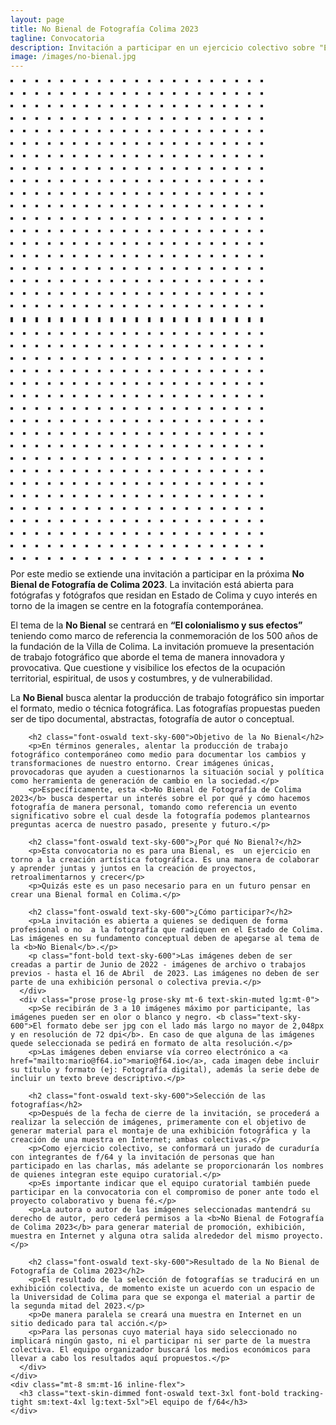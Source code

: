 ```yaml
---
layout: page
title: No Bienal de Fotografía Colima 2023
tagline: Convocatoria
description: Invitación a participar en un ejercicio colectivo sobre "El colonialismo y sus efectos" en referencia a la conmemoración de los 500 años de la fundación de la Villa de Colima.
image: /images/no-bienal.jpg
---
```


<div class="relative">
  <svg class="absolute top-0 right-0 -mt-20 -mr-20 hidden md:block md:[overflow-anchor:none]" width="404" height="384" fill="none" viewBox="0 0 404 384" aria-hidden="true">
    <defs>
      <pattern id="95e8f2de-6d30-4b7e-8159-f791729db21b" x="0" y="0" width="20" height="20" patternUnits="userSpaceOnUse">
        <rect x="0" y="0" width="4" height="4" class="text-gray-200" fill="currentColor" />
      </pattern>
    </defs>
    <rect width="404" height="384" fill="url(#95e8f2de-6d30-4b7e-8159-f791729db21b)" />
  </svg>
  <svg class="absolute bottom-0 left-0 -mb-20 -ml-20 hidden md:block md:[overflow-anchor:none]" width="404" height="384" fill="none" viewBox="0 0 404 384" aria-hidden="true">
    <defs>
      <pattern id="7a00fe67-0343-4a3c-8e81-c145097a3ce0" x="0" y="0" width="20" height="20" patternUnits="userSpaceOnUse">
        <rect x="0" y="0" width="4" height="4" class="text-gray-200" fill="currentColor" />
      </pattern>
    </defs>
    <rect width="404" height="384" fill="url(#7a00fe67-0343-4a3c-8e81-c145097a3ce0)" />
  </svg>
  <div class="relative md:bg-white md:p-6">
    <div class="lg:grid lg:grid-cols-2 lg:gap-6">
      <div class="prose prose-lg prose-sky text-skin-muted lg:max-w-none">
        <p>Por este medio se extiende una invitación a participar en la próxima <b>No Bienal de Fotografía de Colima 2023</b>. La invitación está abierta para fotógrafas y fotógrafos que residan en Estado de Colima y cuyo interés en torno de la imagen se centre en la fotografía contemporánea.</p>
        <p>El tema de la <b>No Bienal</b> se centrará en <b class="text-sky-600">“El colonialismo y sus efectos”</b> teniendo como marco de referencia la conmemoración de los 500 años de la fundación de la Villa de Colima. La invitación promueve la presentación de trabajo fotográfico que aborde el tema de manera innovadora y provocativa. Que cuestione y visibilice los efectos de la ocupación territorial, espiritual, de usos y costumbres, y de vulnerabilidad.</p>
        <p>La <b>No Bienal</b> busca alentar la producción de trabajo fotográfico sin importar el formato, medio o técnica fotográfica. Las fotografías propuestas pueden ser de tipo documental, abstractas, fotografía de autor o conceptual.</p>

        <h2 class="font-oswald text-sky-600">Objetivo de la No Bienal</h2>
        <p>En términos generales, alentar la producción de trabajo fotográfico contemporáneo como medio para documentar los cambios y transformaciones de nuestro entorno. Crear imágenes únicas, provocadoras que ayuden a cuestionarnos la situación social y política como herramienta de generación de cambio en la sociedad.</p>
        <p>Específicamente, esta <b>No Bienal de Fotografía de Colima 2023</b> busca despertar un interés sobre el por qué y cómo hacemos fotografía de manera personal, tomando como referencia un evento significativo sobre el cual desde la fotografía podemos plantearnos preguntas acerca de nuestro pasado, presente y futuro.</p>

        <h2 class="font-oswald text-sky-600">¿Por qué No Bienal?</h2>
        <p>Esta convocatoria no es para una Bienal, es  un ­ejercicio en torno a la creación artística fotográfica. Es una manera de colaborar y aprender juntas y juntos en la creación de proyectos, retroalimentarnos y crecer</p>
        <p>Quizás este es un paso necesario para en un futuro pensar en crear una Bienal formal en Colima.</p>

        <h2 class="font-oswald text-sky-600">¿Cómo participar?</h2>
        <p>La invitación es abierta a quienes se dediquen de forma profesional o no  a la fotografía que radiquen en el Estado de Colima. Las imágenes en su fundamento conceptual deben de apegarse al tema de la <b>No Bienal</b>.</p>
        <p class="font-bold text-sky-600">Las imágenes deben de ser creadas a partir de Junio de 2022 - imágenes de archivo o trabajos previos - hasta el 16 de Abril  de 2023. Las imágenes no deben de ser parte de una exhibición personal o colectiva previa.</p>
      </div>
      <div class="prose prose-lg prose-sky mt-6 text-skin-muted lg:mt-0">
        <p>Se recibirán de 3 a 10 imágenes máximo por participante, las imágenes pueden ser en olor o blanco y negro. <b class="text-sky-600">El formato debe ser jpg con el lado más largo no mayor de 2,048px y en resolución de 72 dpi</b>. En caso de que alguna de las imágenes quede seleccionada se pedirá en formato de alta resolución.</p>
        <p>Las imágenes deben enviarse vía correo electrónico a <a href="mailto:mario@f64.io">mario@f64.io</a>, cada imagen debe incluir su título y formato (ej: Fotografía digital), además la serie debe de incluir un texto breve descriptivo.</p>

        <h2 class="font-oswald text-sky-600">Selección de las fotografías</h2>
        <p>Después de la fecha de cierre de la invitación, se procederá a realizar la selección de imágenes, primeramente con el objetivo de generar material para el montaje de una exhibición fotográfica y la creación de una muestra en Internet; ambas colectivas.</p>
        <p>Como ejercicio colectivo, se conformará un jurado de curaduría con integrantes de f/64 y la invitación de personas que han participado en las charlas, más adelante se proporcionarán los nombres de quienes integran este equipo curatorial.</p>
        <p>Es importante indicar que el equipo curatorial también puede participar en la convocatoria con el compromiso de poner ante todo el proyecto colaborativo y buena fé.</p>
        <p>La autora o autor de las imágenes seleccionadas mantendrá su derecho de autor, pero cederá permisos a la <b>No Bienal de Fotografía de Colima 2023</b> para generar material de promoción, exhibición, muestra en Internet y alguna otra salida alrededor del mismo proyecto.</p>

        <h2 class="font-oswald text-sky-600">Resultado de la No Bienal de Fotografía de Colima 2023</h2>
        <p>El resultado de la selección de fotografías se traducirá en un exhibición colectiva, de momento existe un acuerdo con un espacio de la Universidad de Colima para que se exponga el material a partir de la segunda mitad del 2023.</p>
        <p>De manera paralela se creará una muestra en Internet en un sitio dedicado para tal acción.</p>
        <p>Para las personas cuyo material haya sido seleccionado no implicará ningún gasto, ni el participar ni ser parte de la muestra colectiva. El equipo organizador buscará los medios económicos para llevar a cabo los resultados aquí propuestos.</p>
      </div>
    </div>
    <div class="mt-8 sm:mt-16 inline-flex">
      <h3 class="text-skin-dimmed font-oswald text-3xl font-bold tracking-tight sm:text-4xl lg:text-5xl">El equipo de f/64</h3>
    </div>
  </div>
</div>
